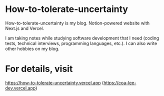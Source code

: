 # How-to-tolerate-uncertainty

How-to-tolerate-uncertainty is my blog. Notion-powered website with Next.js and Vercel.

I am taking notes while studying software development that I need (coding tests, technical interviews, programming languages, etc.).
I can also write other hobbies on my blog.


# For details, visit

https://how-to-tolerate-uncertainty.vercel.app
(https://coa-lee-dev.vercel.app)
